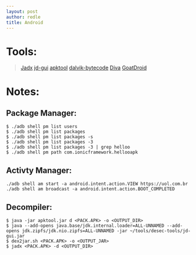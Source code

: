 ```yaml
---
layout: post
author: redle
title: Android
---
```



# Tools:
> [Jadx](https://github.com/skylot/jadx)
> [jd-gui](https://github.com/java-decompiler/jd-gui)
> [apktool](https://ibotpeaches.github.io/Apktool/)
> [dalvik-bytecode](https://source.android.com/devices/tech/dalvik/dalvik-bytecode)
> [Diva](https://github.com/payatu/diva-android)
> [GoatDroid](https://github.com/OWASP/OWASP-GoatDroid-Project)
# Notes:

## Package Manager:
```
$ ./adb shell pm list users
$ ./adb shell pm list packages
$ ./adb shell pm list packages -s
$ ./adb shell pm list packages -3
$ ./adb shell pm list packages -3 | grep helloo
$ ./adb shell pm path com.ionicframework.hellooapk
```

## Activty Manager:
```
./adb shell am start -a android.intent.action.VIEW https://uol.com.br
./adb shell am broadcast -a android.intent.action.BOOT_COMPLETED
```

## Decompiler:
```
$ java -jar apktool.jar d <PACK.APK> -o <OUTPUT_DIR>
$ java --add-opens java.base/jdk.internal.loader=ALL-UNNAMED --add-opens jdk.zipfs/jdk.nio.zipfs=ALL-UNNAMED -jar ~/tools/desec-tools/jd-gui.jar
$ dex2jar.sh <PACK.APK> -o <OUTPUT_JAR>
$ jadx <PACK.APK> -d <OUTPUT_DIR>
```
